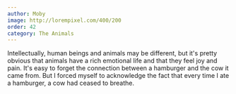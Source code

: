 ```yaml
---
author: Moby
image: http://lorempixel.com/400/200
order: 42
category: The Animals
---
```


Intellectually, human beings and animals may be different, but it's pretty obvious that animals have a rich emotional life and that they feel joy and pain. It's easy to forget the connection between a hamburger and the cow it came from. But I forced myself to acknowledge the fact that every time I ate a hamburger, a cow had ceased to breathe.
